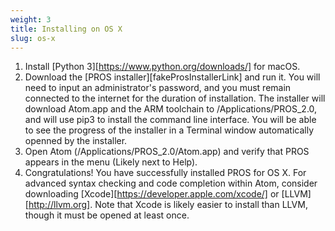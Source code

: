 ```yaml
---
weight: 3
title: Installing on OS X
slug: os-x
---
```


1) Install [Python 3][https://www.python.org/downloads/] for macOS.
2) Download the [PROS installer][fakeProsInstallerLink] and run it. You will need to input an administrator's password, and you must remain connected to the internet for the duration of installation. The installer will download Atom.app and the ARM toolchain to /Applications/PROS_2.0, and will use pip3 to install the command line interface. You will be able to see the progress of the installer in a Terminal window automatically openned by the installer. 
3) Open Atom (/Applications/PROS_2.0/Atom.app) and verify that PROS appears in the menu (Likely next to Help). 
4) Congratulations! You have successfully installed PROS for OS X. For advanced syntax checking and code completion within Atom, consider downloading [Xcode][https://developer.apple.com/xcode/] or [LLVM][http://llvm.org]. Note that Xcode is likely easier to install than LLVM, though it must be opened at least once.
